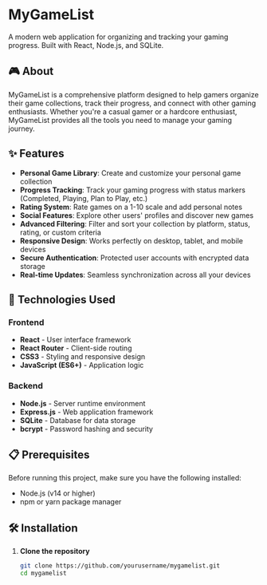 # MyGameList

A modern web application for organizing and tracking your gaming progress. Built with React, Node.js, and SQLite.

## 🎮 About

MyGameList is a comprehensive platform designed to help gamers organize their game collections, track their progress, and connect with other gaming enthusiasts. Whether you're a casual gamer or a hardcore enthusiast, MyGameList provides all the tools you need to manage your gaming journey.

## ✨ Features

- **Personal Game Library**: Create and customize your personal game collection
- **Progress Tracking**: Track your gaming progress with status markers (Completed, Playing, Plan to Play, etc.)
- **Rating System**: Rate games on a 1-10 scale and add personal notes
- **Social Features**: Explore other users' profiles and discover new games
- **Advanced Filtering**: Filter and sort your collection by platform, status, rating, or custom criteria
- **Responsive Design**: Works perfectly on desktop, tablet, and mobile devices
- **Secure Authentication**: Protected user accounts with encrypted data storage
- **Real-time Updates**: Seamless synchronization across all your devices

## 🚀 Technologies Used

### Frontend
- **React** - User interface framework
- **React Router** - Client-side routing
- **CSS3** - Styling and responsive design
- **JavaScript (ES6+)** - Application logic

### Backend
- **Node.js** - Server runtime environment
- **Express.js** - Web application framework
- **SQLite** - Database for data storage
- **bcrypt** - Password hashing and security

## 📋 Prerequisites

Before running this project, make sure you have the following installed:
- Node.js (v14 or higher)
- npm or yarn package manager

## 🛠️ Installation

1. **Clone the repository**
   ```bash
   git clone https://github.com/yourusername/mygamelist.git
   cd mygamelist
